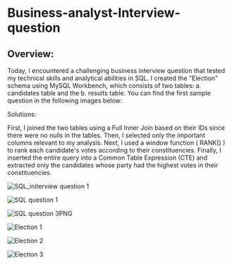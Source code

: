 # Business-analyst-Interview-question

## Overview:

Today, I encountered a challenging business interview question that tested my technical skills and analytical abilities in SQL. I created the "Election" schema using MySQL Workbench, which consists of two tables: 
a. candidates table and the 
b. results table. 
You can find the first sample question in the following images below:

Solutions:

First, I joined the two tables using a Full Inner Join based on their IDs since there were no nulls in the tables. Then, I selected only the important columns relevant to my analysis.
 Next, I used a window function ( RANK() ) to rank each candidate's votes according to their constituencies. 
Finally, I inserted the entire query into a Common Table Expression (CTE) and extracted only the candidates whose party had the highest votes in their constituencies.


![SQL_initerview question 1](https://github.com/user-attachments/assets/7cbde44a-e771-4bba-bd67-1a90adedea9f)

![SQL question 1](https://github.com/user-attachments/assets/828caea1-0f44-4279-a27b-e3cf38783491)

![SQL question 3PNG](https://github.com/user-attachments/assets/a71fd195-4a94-40fd-a277-c591dcdb09ae)

![Election 1](https://github.com/user-attachments/assets/9911508e-6b1b-4628-8aab-afd89c8d3222)

![Election 2](https://github.com/user-attachments/assets/7adfeb75-78ee-4e8a-9bff-0de02f243c0e)

![Election 3](https://github.com/user-attachments/assets/ba7d5471-3845-4101-82d2-a423656edb31)

